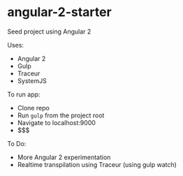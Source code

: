 
angular-2-starter
=======================

Seed project using Angular 2

Uses:

* Angular 2
* Gulp
* Traceur
* SystemJS


To run app:

* Clone repo
* Run `gulp` from the project root
* Navigate to localhost:9000
* $$$

To Do:
* More Angular 2 experimentation
* Realtime transpilation using Traceur (using gulp watch)





